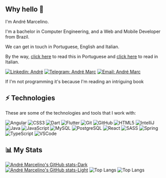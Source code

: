 ## Why hello 👋

I'm André Marcelino.

I'm a bachelor in Computer Engineering, and a Web and Mobile Developer from Brazil.

We can get in touch in Portuguese, English and Italian.

By the way, [click here](/lang/pt-br.md) to read this in Portuguese and [click here](/lang/it.md) to read in Italian.

[![Linkedin: André](https://img.shields.io/badge/-Linkedin-blue?style=flat-square&logo=Linkedin&logoColor=white&link=https://www.linkedin.com/in/andré-luiz-marcelino-da-silva-3987a0137/)](https://www.linkedin.com/in/andré-luiz-marcelino-da-silva-3987a0137/)
[![Telegram: André Marc](https://img.shields.io/badge/-Telegram-26A5E4?style=flat-square&logo=Telegram&logoColor=white&link=https://t.me/AndreMarc/)](https://t.me/AndreMarc/)
[![Email: André Marc](https://img.shields.io/badge/-Email-EA4335?style=flat-square&logo=Gmail&logoColor=white&link=https://t.me/AndreMarc/)](mailto:andreluis0015@gmail.com)

If I'm not programming it's because I'm reading an intriguing book

## ⚡ Technologies

These are some of the technologies and tools that I work with:

![Angular](https://img.shields.io/badge/-Angular-DD0031?style=for-the-badge&logo=angular)
![CSS3](https://img.shields.io/badge/css3-%231572B6.svg?style=for-the-badge&logo=css3&logoColor=white)
![Dart](https://img.shields.io/badge/-Dart-0175C2?style=for-the-badge&logo=dart&logoColor=white)
![Flutter](https://img.shields.io/badge/-Flutter-02569B?style=for-the-badge&logo=flutter)
![Git](https://img.shields.io/badge/-Git-black?style=for-the-badge&logo=git)
![GitHub](https://img.shields.io/badge/-GitHub-181717?style=for-the-badge&logo=github)
![HTML5](https://img.shields.io/badge/html5-%23E34F26.svg?style=for-the-badge&logo=html5&logoColor=white)
![IntelliJ](https://img.shields.io/badge/-IntelliJ%20IDEA-black?style=for-the-badge&logo=intellij-idea&logoColor=white)
![Java](https://img.shields.io/badge/-Java-007396?style=for-the-badge&logo=java)
![JavaScript](https://img.shields.io/badge/-JavaScript-black?style=for-the-badge&logo=javascript)
![MySQL](https://img.shields.io/badge/-MySQL-4479A1?style=for-the-badge&logo=mysql&logoColor=white)
![PostgreSQL](https://img.shields.io/badge/-PostgreSQL-4169E1?style=for-the-badge&logo=postgresql&logoColor=white)
![React](https://img.shields.io/badge/react-%2320232a.svg?style=for-the-badge&logo=react&logoColor=%2361DAFB)
![SASS](https://img.shields.io/badge/SASS-hotpink.svg?style=for-the-badge&logo=SASS&logoColor=white)
![Spring](https://img.shields.io/badge/-Spring-6DB33F?style=for-the-badge&logo=spring&logoColor=white)
![TypeScript](https://img.shields.io/badge/typescript-%23007ACC.svg?style=for-the-badge&logo=typescript&logoColor=white)
![VSCode](https://img.shields.io/badge/-VSCode-007ACC?style=for-the-badge&logo=visual-studio-code&logoColor=white)

## 📊 My Stats

[![André Marcelino's GitHub stats-Dark](https://github-readme-stats.vercel.app/api?username=andr-marc&show_icons=true&theme=dark#gh-dark-mode-only)](https://github.com/andr-marc/github-readme-stats#gh-dark-mode-only)
[![André Marcelino's GitHub stats-Light](https://github-readme-stats.vercel.app/api?username=andr-marc&show_icons=true&theme=default#gh-light-mode-only)](https://github.com/andr-marc/github-readme-stats#gh-light-mode-only)
![Top Langs](https://github-readme-stats.vercel.app/api/top-langs/?username=andr-marc&layout=compact&theme=dark#gh-dark-mode-only)
![Top Langs](https://github-readme-stats.vercel.app/api/top-langs/?username=andr-marc&layout=compact&theme=default#gh-light-mode-only)
